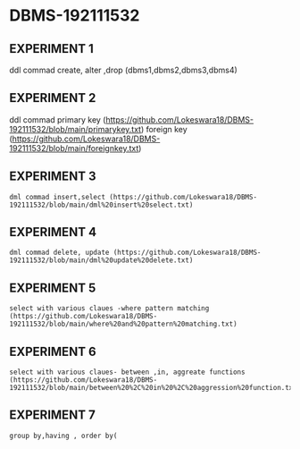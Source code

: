 # DBMS-192111532
## EXPERIMENT 1
   ddl commad create, alter ,drop (dbms1,dbms2,dbms3,dbms4)
## EXPERIMENT 2
   ddl commad primary key (https://github.com/Lokeswara18/DBMS-192111532/blob/main/primarykey.txt)
              foreign key (https://github.com/Lokeswara18/DBMS-192111532/blob/main/foreignkey.txt)
## EXPERIMENT 3
    dml commad insert,select (https://github.com/Lokeswara18/DBMS-192111532/blob/main/dml%20insert%20select.txt)
## EXPERIMENT 4
    dml commad delete, update (https://github.com/Lokeswara18/DBMS-192111532/blob/main/dml%20update%20delete.txt)
## EXPERIMENT 5
    select with various claues -where pattern matching (https://github.com/Lokeswara18/DBMS-192111532/blob/main/where%20and%20pattern%20matching.txt)
## EXPERIMENT 6
    select with various claues- between ,in, aggreate functions (https://github.com/Lokeswara18/DBMS-192111532/blob/main/between%20%2C%20in%20%2C%20aggression%20function.txt)
## EXPERIMENT 7
    group by,having , order by(
